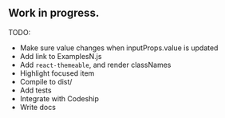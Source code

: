 ## Work in progress.

TODO:

* Make sure value changes when inputProps.value is updated
* Add link to ExamplesN.js
* Add `react-themeable`, and render classNames
* Highlight focused item
* Compile to dist/
* Add tests
* Integrate with Codeship
* Write docs
